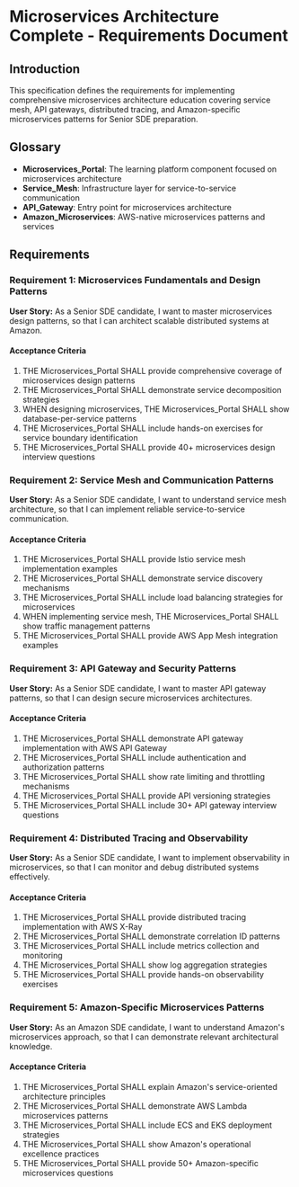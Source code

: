 # Microservices Architecture Complete - Requirements Document

## Introduction
This specification defines the requirements for implementing comprehensive microservices architecture education covering service mesh, API gateways, distributed tracing, and Amazon-specific microservices patterns for Senior SDE preparation.

## Glossary
- **Microservices_Portal**: The learning platform component focused on microservices architecture
- **Service_Mesh**: Infrastructure layer for service-to-service communication
- **API_Gateway**: Entry point for microservices architecture
- **Amazon_Microservices**: AWS-native microservices patterns and services

## Requirements

### Requirement 1: Microservices Fundamentals and Design Patterns
**User Story:** As a Senior SDE candidate, I want to master microservices design patterns, so that I can architect scalable distributed systems at Amazon.

#### Acceptance Criteria
1. THE Microservices_Portal SHALL provide comprehensive coverage of microservices design patterns
2. THE Microservices_Portal SHALL demonstrate service decomposition strategies
3. WHEN designing microservices, THE Microservices_Portal SHALL show database-per-service patterns
4. THE Microservices_Portal SHALL include hands-on exercises for service boundary identification
5. THE Microservices_Portal SHALL provide 40+ microservices design interview questions

### Requirement 2: Service Mesh and Communication Patterns
**User Story:** As a Senior SDE candidate, I want to understand service mesh architecture, so that I can implement reliable service-to-service communication.

#### Acceptance Criteria
1. THE Microservices_Portal SHALL provide Istio service mesh implementation examples
2. THE Microservices_Portal SHALL demonstrate service discovery mechanisms
3. THE Microservices_Portal SHALL include load balancing strategies for microservices
4. WHEN implementing service mesh, THE Microservices_Portal SHALL show traffic management patterns
5. THE Microservices_Portal SHALL provide AWS App Mesh integration examples

### Requirement 3: API Gateway and Security Patterns
**User Story:** As a Senior SDE candidate, I want to master API gateway patterns, so that I can design secure microservices architectures.

#### Acceptance Criteria
1. THE Microservices_Portal SHALL demonstrate API gateway implementation with AWS API Gateway
2. THE Microservices_Portal SHALL include authentication and authorization patterns
3. THE Microservices_Portal SHALL show rate limiting and throttling mechanisms
4. THE Microservices_Portal SHALL provide API versioning strategies
5. THE Microservices_Portal SHALL include 30+ API gateway interview questions

### Requirement 4: Distributed Tracing and Observability
**User Story:** As a Senior SDE candidate, I want to implement observability in microservices, so that I can monitor and debug distributed systems effectively.

#### Acceptance Criteria
1. THE Microservices_Portal SHALL provide distributed tracing implementation with AWS X-Ray
2. THE Microservices_Portal SHALL demonstrate correlation ID patterns
3. THE Microservices_Portal SHALL include metrics collection and monitoring
4. THE Microservices_Portal SHALL show log aggregation strategies
5. THE Microservices_Portal SHALL provide hands-on observability exercises

### Requirement 5: Amazon-Specific Microservices Patterns
**User Story:** As an Amazon SDE candidate, I want to understand Amazon's microservices approach, so that I can demonstrate relevant architectural knowledge.

#### Acceptance Criteria
1. THE Microservices_Portal SHALL explain Amazon's service-oriented architecture principles
2. THE Microservices_Portal SHALL demonstrate AWS Lambda microservices patterns
3. THE Microservices_Portal SHALL include ECS and EKS deployment strategies
4. THE Microservices_Portal SHALL show Amazon's operational excellence practices
5. THE Microservices_Portal SHALL provide 50+ Amazon-specific microservices questions